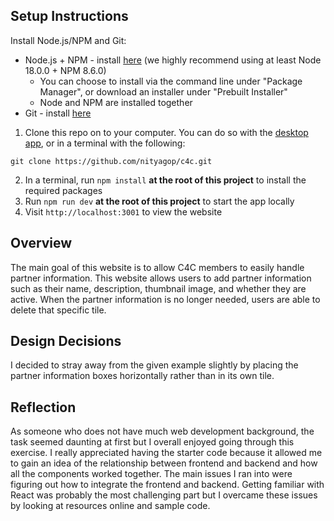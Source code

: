 ## Setup Instructions

Install Node.js/NPM and Git:
- Node.js + NPM - install [here](https://nodejs.org/en/download/package-manager) (we highly recommend using at least Node 18.0.0 + NPM 8.6.0)
   - You can choose to install via the command line under "Package Manager", or download an installer under "Prebuilt Installer"
   - Node and NPM are installed together
- Git - install [here](https://git-scm.com/downloads)

1. Clone this repo on to your computer. You can do so with the [desktop app](https://desktop.github.com/), or in a terminal with the following:
```
git clone https://github.com/nityagop/c4c.git
```
2. In a terminal, run `npm install` **at the root of this project** to install the required packages
3. Run `npm run dev` **at the root of this project** to start the app locally
4. Visit `http://localhost:3001` to view the website
## Overview 
The main goal of this website is to allow C4C members to easily handle partner information. This website allows users to add partner information such as their name, description, thumbnail image, and whether they are active. When the partner information is no longer needed, users are able to delete that specific tile. 

## Design Decisions 
I decided to stray away from the given example slightly by placing the partner information boxes horizontally rather than in its own tile. 

## Reflection
As someone who does not have much web development background, the task seemed daunting at first but I overall enjoyed going through this exercise. I really appreciated having the starter code because it allowed me to gain an idea of the relationship between frontend and backend and how all the components worked together. The main issues I ran into were figuring out how to integrate the frontend and backend. Getting familiar with React was probably the most challenging part but I overcame these issues by looking at resources online and sample code. 
